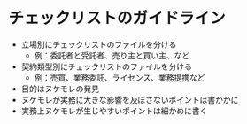 # チェックリストのガイドライン
- 立場別にチェックリストのファイルを分ける
  - 例：委託者と受託者、売り主と買い主、など
- 契約類型別にチェックリストのファイルを分ける
  - 例：売買、業務委託、ライセンス、業務提携など
- 目的はヌケモレの発見
- ヌケモレが実務に大きな影響を及ぼさないポイントは書かかに
- 実務上ヌケモレが生じやすいポイントは細かめに書く
